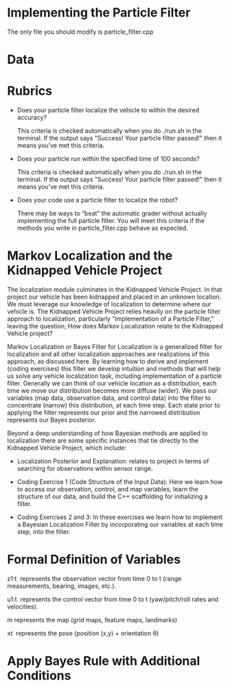 
# Implementing the Particle Filter

The only file you should modify is particle_filter.cpp


# Data





# Rubrics

- Does your particle filter localize the vehicle to within the desired accuracy?

  This criteria is checked automatically when you do ./run.sh in the
  terminal. If the output says "Success! Your particle filter passed!"
  then it means you’ve met this criteria.


- Does your particle run within the specified time of 100 seconds?

  This criteria is checked automatically when you do ./run.sh in the
  terminal. If the output says "Success! Your particle filter passed!"
  then it means you’ve met this criteria.


- Does your code use a particle filter to localize the robot?

  There may be ways to “beat” the automatic grader without actually
  implementing the full particle filter. You will meet this criteria
  if the methods you write in particle_filter.cpp behave as expected.



# Markov Localization and the Kidnapped Vehicle Project

The localization module culminates in the Kidnapped Vehicle
Project. In that project our vehicle has been kidnapped and placed in
an unknown location. We must leverage our knowledge of localization to
determine where our vehicle is. The Kidnapped Vehicle Project relies
heavily on the particle filter approach to localization, particularly
"Implementation of a Particle Filter," leaving the question; How does
Markov Localization relate to the Kidnapped Vehicle project?

Markov Localization or Bayes Filter for Localization is a generalized
filter for localization and all other localization approaches are
realizations of this approach, as discussed here. By learning how to
derive and implement (coding exercises) this filter we develop
intuition and methods that will help us solve any vehicle localization
task, including implementation of a particle filter. Generally we can
think of our vehicle location as a distribution, each time we move our
distribution becomes more diffuse (wider). We pass our variables (map
data, observation data, and control data) into the filter to
concentrate (narrow) this distribution, at each time step. Each state
prior to applying the filter represents our prior and the narrowed
distribution represents our Bayes posterior.

Beyond a deep understanding of how Bayesian methods are applied to
localization there are some specific instances that tie directly to
the Kidnapped Vehicle Project, which include:

- Localization Posterior and Explanation: relates to project in terms
  of searching for observations within sensor range.

- Coding Exercise 1 (Code Structure of the Input Data): Here we learn
  how to access our observation, control, and map variables, learn the
  structure of our data, and build the C++ scaffolding for
  initializing a filter.

- Coding Exercises 2 and 3: In these exercises we learn how to
  implement a Bayesian Localization Filter by incorporating our
  variables at each time step, into the filter.


# Formal Definition of Variables

z1:t
​​  represents the observation vector from time 0 to t (range measurements, bearing, images, etc.).

u1:t
​​  represents the control vector from time 0 to t (yaw/pitch/roll rates and velocities).

m represents the map (grid maps, feature maps, landmarks)

xt
​​  represents the pose (position (x,y) + orientation θ)


# Apply Bayes Rule with Additional Conditions

